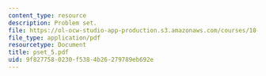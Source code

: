 ```yaml
---
content_type: resource
description: Problem set.
file: https://ol-ocw-studio-app-production.s3.amazonaws.com/courses/10-492-1-integrated-chemical-engineering-topics-i-process-control-by-design-fall-2004/9f8277580230f5384b26279789eb692e_pset_5.pdf
file_type: application/pdf
resourcetype: Document
title: pset_5.pdf
uid: 9f827758-0230-f538-4b26-279789eb692e
---
```

